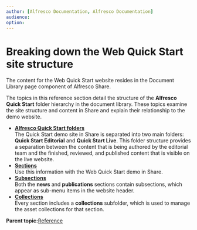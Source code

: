 ```yaml
---
author: [Alfresco Documentation, Alfresco Documentation]
audience: 
option: 
---
```


# Breaking down the Web Quick Start site structure

The content for the Web Quick Start website resides in the Document Library page component of Alfresco Share.

The topics in this reference section detail the structure of the **Alfresco Quick Start** folder hierarchy in the document library. These topics examine the site structure and content in Share and explain their relationship to the demo website.

-   **[Alfresco Quick Start folders](../references/qs-ref-tree-toplevel.md)**  
The Quick Start demo site in Share is separated into two main folders: **Quick Start Editorial** and **Quick Start Live**. This folder structure provides a separation between the content that is being authored by the editorial team and the finished, reviewed, and published content that is visible on the live website.
-   **[Sections](../references/qs-ref-tree-sections.md)**  
Use this information with the Web Quick Start demo in Share.
-   **[Subsections](../references/qs-ref-tree-subsections.md)**  
Both the **news** and **publications** sections contain subsections, which appear as sub-menu items in the website header.
-   **[Collections](../references/qs-ref-tree-collections.md)**  
Every section includes a **collections** subfolder, which is used to manage the asset collections for that section.

**Parent topic:**[Reference](../references/qs-ref-intro.md)

